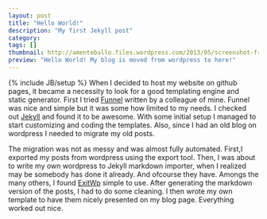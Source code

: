 ```yaml
---
layout: post
title: "Hello World!"
description: "My first Jekyll post"
category: 
tags: []
thumbnail: http://amentebullo.files.wordpress.com/2013/05/screenshot-from-2013-05-18-214215.png
preview: "Hello World! My blog is moved from wordpress to here!"
---
```

{% include JB/setup %}
When I decided to host my website on github pages, it became a necessity to look for a good templating engine and static generator. First I tried [Funnel](http://www.github.com/shuhaowu/funnel) written by a colleague of mine. Funnel was nice and simple but it was some how limited to my needs. I checked out [Jekyll](https://github.com/mojombo/jekyll) and found it to be awesome. With some initial setup I managed to start customizing and coding the templates. Also, since I had an old blog on wordpress I needed to migrate my old posts. 

The migration was not as messy and was almost fully automated. First,I exported my posts from wordpress using the export tool. Then, I was about to write my own wordpress to Jekyll markdown importer, when I realized may be somebody has done it already. And ofcourse they have. Amongs the many others, I found [ExitWp](https://github.com/thomasf/exitwp) simple to use. After generating the markdown version of the posts, I had to do some cleaning. I then wrote my own template to have them nicely presented on my blog page. Everything worked out nice.